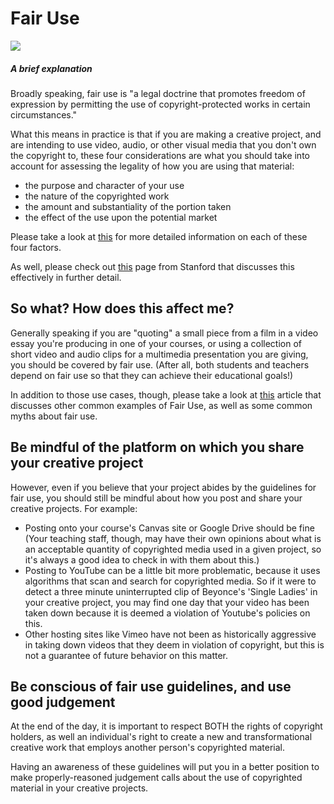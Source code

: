 # Fair Use

![](https://image.shutterstock.com/image-vector/fair-use-word-cloud-concept-260nw-1409782694.jpg)

##### A brief explanation

Broadly speaking, fair use is "a legal doctrine that promotes freedom of expression by permitting the use of copyright-protected works in certain circumstances."

What this means in practice is that if you are making a creative project, and are intending to use video, audio, or other visual media that you don't own the copyright to, these four considerations are what you should take into account for assessing the legality of how you are using that material:

* the purpose and character of your use
* the nature of the copyrighted work
* the amount and substantiality of the portion taken
* the effect of the use upon the potential market

Please take a look at [this](https://www.copyright.gov/fair-use/more-info.html) for more detailed information on each of these four factors.

As well, please check out [this](https://fairuse.stanford.edu/overview/fair-use/four-factors/) page from Stanford that discusses this effectively in further detail.

## So what? How does this affect me?

Generally speaking if you are "quoting" a small piece from a film in a video essay you're producing in one of your courses, or using a collection of short video and audio clips for a multimedia presentation you are giving, you should be covered by fair use. (After all, both students and teachers depend on fair use so that they can achieve their educational goals!)

In addition to those use cases, though, please take a look at [this](https://ohiostate.pressbooks.pub/choosingsources/chapter/common-examples-of-fair-use/) article that discusses other common examples of Fair Use, as well as some common myths about fair use.

## Be mindful of the platform on which you share your creative project

However, even if you believe that your project abides by the guidelines for fair use, you should still be mindful about how you post and share your creative projects. For example:
  * Posting onto your course's Canvas site or Google Drive should be fine (Your teaching staff, though, may have their own opinions about what is an acceptable quantity of copyrighted media used in a given project, so it's always a good idea to check in with them about this.)
  * Posting to YouTube can be a little bit more problematic, because it uses algorithms that scan and search for copyrighted media. So if it were to detect a three minute uninterrupted clip of Beyonce's 'Single Ladies' in your creative project, you may find one day that your video has been taken down because it is deemed a violation of Youtube's policies on this.
  * Other hosting sites like Vimeo have not been as historically aggressive in taking down videos that they deem in violation of copyright, but this is not a guarantee of future behavior on this matter.

## Be conscious of fair use guidelines, and use good judgement
At the end of the day, it is important to respect BOTH the rights of copyright holders, as well an individual's right to create a new and transformational creative work that employs another person's copyrighted material.

Having an awareness of these guidelines will put you in a better position to make properly-reasoned judgement calls about the use of copyrighted material in your creative projects.
